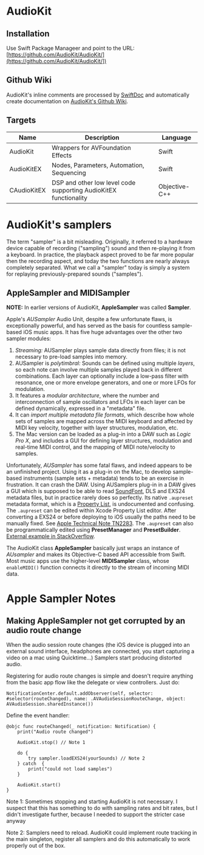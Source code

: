 # AudioKit

## Installation

Use Swift Package Manageer and point to the URL:  [https://github.com/AudioKit/AudioKit/](https://github.com/AudioKit/AudioKit/])

## Github Wiki 

AudioKit's inline comments are processed by [SwiftDoc](https://github.com/SwiftDocOrg/swift-doc) and automatically create documentation on [AudioKit's Github Wiki](https://github.com/AudioKit/AudioKit/wiki).

## Targets

| Name        | Description                                                      | Language      |
|-------------|------------------------------------------------------------------|---------------|
| AudioKit    | Wrappers for AVFoundation Effects                                | Swift         |
| AudioKitEX  | Nodes, Parameters, Automation, Sequencing                        | Swift         |
| CAudioKitEX | DSP and other low level code supporting AudioKitEX functionality | Objective-C++ |


# AudioKit's samplers

The term "sampler" is a bit misleading. Originally, it referred to a hardware device capable of recording ("sampling") sound and then re-playing it from a keyboard. In practice, the playback aspect proved to be far more popular then the recording aspect, and today the two functions are nearly always completely separated. What we call a "sampler" today is simply a system for replaying previously-prepared sounds ("samples").

## AppleSampler and MIDISampler

**NOTE:** In earlier versions of AudioKit, **AppleSampler** was called **Sampler**.

Apple's *AUSampler* Audio Unit, despite a few unfortunate flaws, is exceptionally powerful, and has served as the basis for countless sample-based iOS music apps. It has five huge advantages over the other two sampler modules:

1. *Streaming:* AUSampler plays sample data directly from files; it is not necessary to pre-load samples into memory.
2. AUSampler is *polytimbral:* Sounds can be defined using multiple *layers*, so each note can involve multiple samples played back in different combinations. Each layer can optionally include a low-pass filter with resonance, one or more envelope generators, and one or more LFOs for modulation.
3. It features a *modular architecture*, where the number and interconnection of sample oscillators and LFOs in each layer can be defined dynamically, expressed in a "metadata" file.
4. It can *import multiple metadata file formats*, which describe how whole sets of samples are mapped across the MIDI keyboard and affected by MIDI key velocity, together with layer structures, modulation, etc.
5. The Mac version can be loaded as a plug-in into a DAW such as *Logic Pro X*, and includes a GUI for defining layer structures, modulation and real-time MIDI control, and the mapping of MIDI note/velocity to samples.

Unfortunately, *AUSampler* has some fatal flaws, and indeed appears to be an unfinished project. Using it as a plug-in on the Mac, to develop sample-based instruments (sample sets + metadata) tends to be an exercise in frustration. It can crash the DAW. Using AUSamplers plug-in in a DAW gives a GUI which is supposed to be able to read [SoundFont](https://www.lifewire.com/sfz-file-2622282), DLS and EXS24 metadata files, but in practice rarely does so perfectly. Its native `.aupreset` metadata format, which is a [Property List](https://developer.apple.com/library/content/documentation/Cocoa/Conceptual/PropertyLists/Introduction/Introduction.html), is undocumented and confusing. The  `.aupreset` can be edited within Xcode Property List editor. After converting a EXS24 or before deploying to iOS usually the paths need to be manually fixed. See [Apple Technical Note TN2283](https://developer.apple.com/library/content/technotes/tn2283/_index.html). The  `.aupreset` can also be programmatically edited using **PresetManager** and **PresetBuilder**. [External example in StackOverflow](https://stackoverflow.com/questions/47359088/playing-multi-sampled-instruments-using-audiokit-controlling-adsr-envelope/47370008#47370008).

The AudioKit class **AppleSampler** basically just wraps an instance of *AUsampler* and makes its Objective-C based API accessible from Swift. Most music apps use the higher-level **MIDISampler** class, whose `enableMIDI()` function connects it directly to the stream of incoming MIDI data.

# Apple Sampler Notes

## Making AppleSampler not get corrupted by an audio route change 

When the audio session route changes (the iOS device is plugged into an external sound interface, headphones are connected, you start capturing a video on a mac using Quicktime...) Samplers start producing distorted audio.

Registering for audio route changes is simple and doesn't require anything from the basic app flow like the delegate or view controllers. Just do:

```
NotificationCenter.default.addObserver(self, selector: #selector(routeChanged), name: .AVAudioSessionRouteChange, object: AVAudioSession.sharedInstance())
```

Define the event handler:

```
@objc func routeChanged(_ notification: Notification) {
    print("Audio route changed")
    
    AudioKit.stop() // Note 1

    do {
        try sampler.loadEXS24(yourSounds) // Note 2
    } catch  {
        print("could not load samples")
    }

    AudioKit.start()
}
```

Note 1: Sometimes stopping and starting AudioKit is not necessary. I suspect that this has something to do with sampling rates and bit rates, but I didn't investigate further, because I needed to support the stricter case anyway

Note 2: Samplers need to reload. AudioKit could implement route tracking in the main singleton, register all samplers and do this automatically to work properly out of the box.
